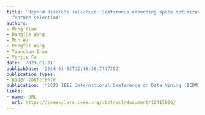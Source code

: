 ```yaml
---
title: 'Beyond discrete selection: Continuous embedding space optimization for generative
  feature selection'
authors:
- Meng Xiao
- Dongjie Wang
- Min Wu
- Pengfei Wang
- Yuanchun Zhou
- Yanjie Fu
date: '2023-01-01'
publishDate: '2024-03-02T12:16:26.771776Z'
publication_types:
- paper-conference
publication: '*2023 IEEE International Conference on Data Mining (ICDM)*'
links:
- name: URL
  url: https://ieeexplore.ieee.org/abstract/document/10415806/
---
```

